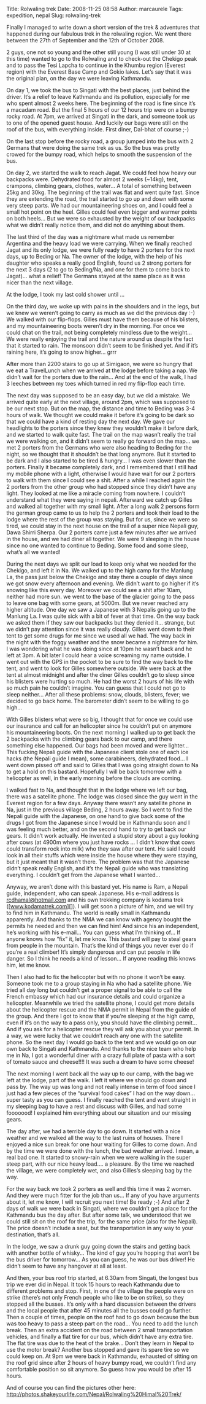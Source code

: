 Title: Rolwaling trek
Date: 2008-11-25 08:58
Author: marcaurele
Tags: expedition, nepal
Slug: rolwaling-trek

Finally I managed to write down a short version of the trek & adventures
that happened during our fabulous trek in the rolwaling region. We went
there between the 27th of September and the 12th of October 2008.  

2 guys, one not so young and the other still young (I was still under 30
at this time) wanted to go to the Rolwaling and to check-out the Chekigo
peak and to pass the Tesi Lapcha to continue in the Khumbu region
(Everest region) with the Everest Base Camp and Gokio lakes. Let’s say
that it was the original plan, on the day we were leaving Kathmandu.

On day 1, we took the bus to Singati with the best places, just behind
the driver. It’s a relief to leave Kathmandu and its pollution,
especially for me who spent almost 2 weeks here. The beginning of the
road is fine since it’s a macadam road. But the final 5 hours of our 12
hours trip were on a bumpy rocky road. At 7pm, we arrived at Singati in
the dark, and someone took us to one of the opened guest house. And
luckily our bags were still on the roof of the bus, with everything
inside. First diner, Dal-bhat of course ;-)  

On the last stop before the rocky road, a group jumped into the bus with
2 Germans that were doing the same trek as us. So the bus was pretty
crowed for the bumpy road, which helps to smooth the suspension of the
bus.

On day 2, we started the walk to reach Jagat. We could feel how heavy
our backpacks were. Dehydrated food for almost 2 weeks (\~14kg), tent,
crampons, climbing gears, clothes, water... A total of something between
25kg and 30kg. The beginning of the trail was flat and went quite fast.
Since they are extending the road, the trail started to go up and down
with some very steep parts. We had our mountaineering shoes on, and I
could feel a small hot point on the heel. Gilles could feel even bigger
and warmer points on both heels... But we were so exhausted by the
weight of our backpacks what we didn’t really notice them, and did not
do anything about them.  

The last third of the day was a nightmare what made us remember
Argentina and the heavy load we were carrying. When we finally reached
Jagat and its only lodge, we were fully ready to have 2 porters for the
next days, up to Beding or Na. The owner of the lodge, with the help of
his daughter who speaks a really good English, found us 2 strong porters
for the next 3 days (2 to go to Beding/Na, and one for them to come back
to Jagat)... what a relief! The Germans stayed at the same place as it
was nicer than the next village.  

At the lodge, I took my last cold shower until ...

On the third day, we woke up with pains in the shoulders and in the
legs, but we knew we weren’t going to carry as much as we did the
previous day :-) We walked with our flip-flops. Gilles must have them
because of his blisters, and my mountaineering boots weren’t dry in the
morning. For once we could chat on the trail, not being completely
mindless due to the weight... We were really enjoying the trail and the
nature around us despite the fact that it started to rain. The monsoon
didn’t seem to be finished yet. And if it’s raining here, it’s going to
snow higher... grrr  

After more than 2200 stairs to go up at Simigaon, we were so hungry that
we eat a TravelLunch when we arrived at the lodge before taking a nap.
We didn’t wait for the porters due to the rain... And at the end of the
walk, I had 3 leeches between my toes which turned in red my flip-flop
each time.

The next day was supposed to be an easy day, but we did a mistake. We
arrived quite early at the next village, around 2pm, which was supposed
to be our next stop. But on the map, the distance and time to Beding was
3-4 hours of walk. We thought we could make it before it’s going to be
dark so that we could have a kind of resting day the next day. We gave
our headlights to the porters since they knew they wouldn’t make it
before dark, and we started to walk quite fast. The trail on the map
wasn’t really the trail we were walking on, and it didn’t seem to really
go forward on the map... we met 2 porters from the Germans who were also
heading to Beding for the night, so we thought that it shouldn’t be that
long anymore. But it started to be dark and I also started to be tired &
hungry... I was even slower than the porters. Finally it became
completely dark, and I remembered that I still had my mobile phone with
a light, otherwise I would have wait for our 2 porters to walk with them
since I could see a shit. After a while I reached again the 2 porters
from the other group who had stopped since they didn’t have any light.
They looked at me like a miracle coming from nowhere. I couldn’t
understand what they were saying in nepali. Afterward we catch up Gilles
and walked all together with my small light. After a long walk 2 persons
form the german group came to us to help the 2 porters and took their
load to the lodge where the rest of the group was staying. But for us,
since we were so tired, we could stay in the next house on the trail of
a super nice Nepali guy, Dawa Shirri Sherpa. Our 2 porters came just a
few minutes after we arrived in the house, and we had diner all
together. We were 9 sleeping in the house since no one wanted to
continue to Beding. Some food and some sleep, what’s all we wanted!

During the next days we split our load to keep only what we needed for
the Chekigo, and left it in Na. We walked up to the high camp for the
Manlung La, the pass just below the Chekigo and stay there a couple of
days since we got snow every afternoon and evening. We didn’t want to go
higher if it’s snowing like this every day. Moreover we could see a shit
after 10am, neither had more sun. we went to the base of the glacier
going to the pass to leave one bag with some gears, at 5000m. But we
never reached any higher altitude. One day we saw a Japanese with 3
Nepalis going up to the Manlung La. I was quite sick with a bit of fever
at that time. On the way back we asked them if they saw our backpacks
but they denied it... strange, but we didn’t pay attention since it was
really cloudy. Gilles went down to their tent to get some drugs for me
since we used all we had. The way back in the night with the foggy
weather and the snow became a nightmare for him. I was wondering what he
was doing since at 10pm he wasn’t back and he left at 3pm. A bit later I
could hear a voice screaming my name outside. I went out with the GPS in
the pocket to be sure to find the way back to the tent, and went to look
for Gilles somewhere outside. We were back at the tent at almost
midnight and after the diner Gilles couldn’t go to sleep since his
blisters were hurting so much. He had the worst 2 hours of his life with
so much pain he couldn’t imagine. You can guess that I could not go to
sleep neither... After all these problems: snow, clouds, blisters,
fever; we decided to go back home. The barometer didn’t seem to be
willing to go high...  

With Gilles blisters what were so big, I thought that for once we could
use our insurance and call for an helicopter since he couldn’t put on
anymore his mountaineering boots. On the next morning I walked up to get
back the 2 backpacks with the climbing gears back to our camp, and there
something else happened. Our bags had been moved and were lighter...
This fucking Nepali guide with the Japanese client stole one of each ice
hacks (the Nepali guide I mean), some carabineers, dehydrated food... I
went down pissed off and said to Gilles that I was going straight down
to Na to get a hold on this bastard. Hopefully I will be back tomorrow
with a helicopter as well, in the early morning before the clouds are
coming.

I walked fast to Na, and thought that in the lodge where we left our
bag, there was a satellite phone. The lodge was closed since the guy
went in the Everest region for a few days. Anyway there wasn’t any
satellite phone in Na, just in the previous village Beding, 2 hours
away. So I went to find the Nepali guide with the Japanese, on one hand
to give back some of the drugs I got from the Japanese since I would be
in Kathmandu soon and I was feeling much better, and on the second hand
to try to get back our gears. It didn’t work actually. He invented a
stupid story about a guy looking after cows (at 4900m where you just
have rocks ... I didn’t know that cows could transform rock into milk)
who they saw after our tent. He said I could look in all their stuffs
which were inside the house where they were staying, but it just meant
that it wasn’t there. The problem was that the Japanese didn’t speak
really English, and it’s the Nepali guide who was translating
everything. I couldn’t get from the Japanese what I wanted...  

Anyway, we aren’t done with this bastard yet. His name is Ram, a Nepali
guide, independent, who can speak Japanese. His e-mail address is
<rcdhamal@hotmail.com> and his own trekking company is kodama trek
([www.kodamatrek.com][]). I will get soon a picture of him, and we will
try to find him in Kathmandu. The world is really small in Kathmandu
apparently. And thanks to the NMA we can know with agency bought the
permits he needed and then we can find him! And since his an
independent, he’s working with his e-mail... You can guess what I’m
thinking of... If anyone knows how “fix” it, let me know. This bastard
will pay to steal gears from people in the mountain. That’s the kind of
things you never ever do if you’re a real climber! It’s simply dangerous
and can put people in life danger. So I think he needs a kind of
lesson... If anyone reading this knows him, let me know.  

Then I also had to fix the helicopter but with no phone it won’t be
easy. Someone took me to a group staying in Na who had a satellite
phone. We tried all day long but couldn’t get a proper signal to be able
to call the French embassy which had our insurance details and could
organize a helicopter. Meanwhile we tried the satellite phone, I could
get more details about the helicopter rescue and the NMA permit in Nepal
from the guide of the group. And there I got to know that if you’re
sleeping at the high camp, even if it’s on the way to a pass only, you
should have the climbing permit... And if you ask for a helicopter
rescue they will ask you about your permit. In a way, we were lucky that
we couldn’t reach any one with the satellite phone. So the next day I
would go back to the tent and we would go on our own back to Singati and
Kathmandu. And thanks to the nice team who help me in Na, I got a
wonderful diner with a crazy full plate of pasta with a sort of tomato
sauce and cheese!!!! It was such a dream to have some cheese!  

The next morning I went back all the way up to our camp, with the bag we
left at the lodge, part of the walk. I left it where we should go down
and pass by. The way up was long and not really intense in term of food
since I just had a few pieces of the “survival food cakes” I had on the
way down... super tasty as you can guess. I finally reached the tent and
went straight in my sleeping bag to have a rest and discuss with Gilles,
and had some fooooood! I explained him everything about our situation
and our missing gears.

The day after, we had a terrible day to go down. It started with a nice
weather and we walked all the way to the last ruins of houses. There I
enjoyed a nice sun break for one hour waiting for Gilles to come down.
And by the time we were done with the lunch, the bad weather arrived. I
mean, a real bad one. It started to snowy-rain when we were walking in
the super steep part, with our nice heavy load.... a pleasure. By the
time we reached the village, we were completely wet, and also Gilles’s
sleeping bag by the way.

For the way back we took 2 porters as well and this time it was 2 women.
And they were much fitter for the job than us... If any of you have
arguments about it, let me know, I will recruit you next time! Be ready
;-) And after 2 days of walk we were back in Singati, where we couldn’t
get a place for the Kathmandu bus the day after. But after some talk, we
understood that we could still sit on the roof for the trip, for the
same price (also for the Nepali). The price doesn’t include a seat, but
the transportation in any way to your destination, that’s all.  

In the lodge, we saw a drunk guy going down the stairs and getting back
with another bottle of whisky... The kind of guy you’re hopping that
won’t be the bus driver for tomorrow... As you can guess, he was our bus
driver! He didn’t seem to have any hangover at all at least.

And then, your bus roof trip started, at 6.30am from Singati, the
longest bus trip we ever did in Nepal. It took 15 hours to reach
Kathmandu due to different problems and stop. First, in one of the
village the people were on strike (there’s not only French people who
like to be on strike), so they stopped all the busses. It’s only with a
hard discussion between the drivers and the local people that after 45
minutes all the busses could go further. Then a couple of times, people
on the roof had to go down because the bus was too heavy to pass a steep
part on the road... You need to add the lunch break. Then an extra
accident on the road between 2 small transportation vehicles, and
finally a flat tire for our bus, which didn’t have any extra tire. The
flat tire was due to the heat of the brake... Don’t they learn in Nepal
to use the motor break? Another bus stopped and gave its spare tire so
we could keep on. At 9pm we were back in Kathmandu, exhausted of sitting
on the roof grid since after 2 hours of heavy bumpy road, we couldn’t
find any comfortable position so sit anymore. So guess how you would be
after 15 hours.

And of course you can find the pictures other here:
<http://photos.shakeyourlife.com/Nepal/Rolwaling%20Himal%20Trek/>

  [www.kodamatrek.com]: http://www.kodamatrek.com "www.kodamatrek.com"
